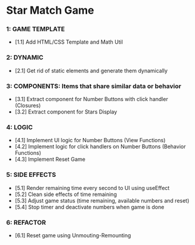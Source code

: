 # Star Match Game

### 1: GAME TEMPLATE
- [1.1] Add HTML/CSS Template and Math Util

### 2: DYNAMIC
- [2.1] Get rid of static elements and generate them dynamically

### 3: COMPONENTS: Items that share similar data or behavior
- [3.1] Extract component for Number Buttons with click handler (Closures)
- [3.2] Extract component for Stars Display

### 4: LOGIC
- [4.1] Implement UI logic for Number Buttons (View Functions)
- [4.2] Implement logic for click handlers on Number Buttons (Behavior Functions)
- [4.3] Implement Reset Game

### 5: SIDE EFFECTS
- [5.1] Render remaining time every second to UI using useEffect
- [5.2] Clean side effects of time remaining
- [5.3] Adjust game status (time remaining, available numbers and reset)
- [5.4] Stop timer and deactivate numbers when game is done

### 6: REFACTOR
- [6.1] Reset game using Unmouting-Remounting
